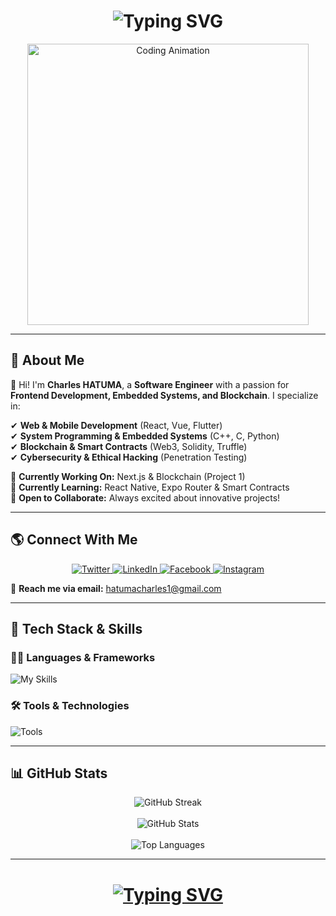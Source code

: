 <h1 align="center">
  <img src="https://readme-typing-svg.demolab.com?font=Fira+Code&pause=1000&random=false&width=435&lines=Hello,+I'm+Charles+HATUMA!;Software+Engineer+%F0%9F%91%A8%E2%80%8D%F0%9F%92%BB;Game+Developer+%F0%9F%8E%AE;UI/UX+Designer+%F0%9F%A7%91%E2%80%8D%F0%9F%8E%A8;Cybersecurity+Enthusiast+%E2%9A%A1" alt="Typing SVG" />
</h1>

<p align="center">
  <img src="https://i.pinimg.com/originals/81/17/8b/81178b47a8598f0c81c4799f2cdd4057.gif" alt="Coding Animation" width="450">
</p>

---

## 🚀 About Me  

👋 Hi! I'm **Charles HATUMA**, a **Software Engineer** with a passion for **Frontend Development, Embedded Systems, and Blockchain**. I specialize in:  

✔ **Web & Mobile Development** (React, Vue, Flutter)  
✔ **System Programming & Embedded Systems** (C++, C, Python)  
✔ **Blockchain & Smart Contracts** (Web3, Solidity, Truffle)  
✔ **Cybersecurity & Ethical Hacking** (Penetration Testing)  

📌 **Currently Working On:** Next.js & Blockchain (Project 1)  
📌 **Currently Learning:** React Native, Expo Router & Smart Contracts  
📌 **Open to Collaborate:** Always excited about innovative projects!  

---

## 🌎 Connect With Me  

<p align="center">
  <a href="https://twitter.com/htm_charles" target="_blank">
    <img src="https://img.shields.io/badge/Twitter-%231DA1F2.svg?logo=twitter&logoColor=white&style=for-the-badge" alt="Twitter" />
  </a>
  <a href="https://linkedin.com/in/hatumacharles" target="_blank">
    <img src="https://img.shields.io/badge/LinkedIn-%230A66C2.svg?logo=linkedin&logoColor=white&style=for-the-badge" alt="LinkedIn" />
  </a>
  <a href="https://fb.com/hatumacharles" target="_blank">
    <img src="https://img.shields.io/badge/Facebook-%231877F2.svg?logo=facebook&logoColor=white&style=for-the-badge" alt="Facebook" />
  </a>
  <a href="https://www.instagram.com/_h.charles_1/" target="_blank">
    <img src="https://img.shields.io/badge/Instagram-%23E4405F.svg?logo=instagram&logoColor=white&style=for-the-badge" alt="Instagram" />
  </a>
</p>

📩 **Reach me via email:** hatumacharles1@gmail.com  

---

## 🔧 Tech Stack & Skills  

### **👨‍💻 Languages & Frameworks**  
![My Skills](https://skillicons.dev/icons?i=cpp,c,py,java,kotlin,php,js,ts,html,css,react,vue,nextjs,nodejs,flutter,solidity,tailwind,bootstrap&perline=7)

### **🛠️ Tools & Technologies**  
![Tools](https://skillicons.dev/icons?i=docker,kubernetes,git,github,figma,vim,linux,aws,gcp,azure,postgres,mysql,mongodb&perline=7)

---

## 📊 GitHub Stats  

<p align="center">
  <img src="https://streak-stats.demolab.com/?user=htmcharles&theme=dark&border_radius=10" alt="GitHub Streak" />
  <br><br>
  <img src="https://github-readme-stats.vercel.app/api?username=htmcharles&show_icons=true&theme=dark&border_radius=10" alt="GitHub Stats" />
  <br><br>
  <img src="https://github-readme-stats.vercel.app/api/top-langs/?username=htmcharles&theme=dark&layout=compact&border_radius=10" alt="Top Languages" />
</p>

---

<h1 align="center">
  <a href="https://git.io/typing-svg">
    <img src="https://readme-typing-svg.demolab.com?font=Fira+Code&pause=1000&random=false&width=435&lines=Thanks+for+Visiting!;Let's+Stay+Connected!" alt="Typing SVG" />
  </a>
</h1>

